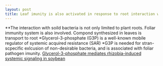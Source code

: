 ```yaml
---
layout: post
title: Leaf imunity is also activated in response to root interaction with incompatible nitrogen fixing bacteria
---
```


**The interaction with soild bacteria is not only limited to plant roots. Foliar immunity system is also involved. Compond synthesized in leaves is transport to root
*Glycerol-3-phosphate (G3P) is a well-known mobile regulator of systemic acquired resistance (SAR)
*G3P is needed for stran-scpecific exlcusion of non-desirable bacteria, and is associated with foliar pathogen imunity.
[Glycerol-3-phosphate mediates rhizobia-induced systemic signaling in soybean](https://www.nature.com/articles/s41467-019-13318-8)
